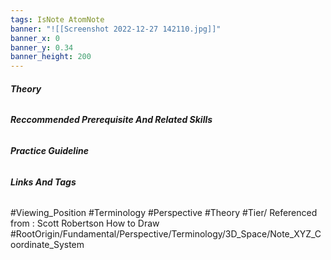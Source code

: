 ```yaml
---
tags: IsNote AtomNote 
banner: "![[Screenshot 2022-12-27 142110.jpg]]"
banner_x: 0
banner_y: 0.34
banner_height: 200
---
```


###### **_Theory_**


###### **_Reccommended Prerequisite And Related Skills_**


###### **_Practice Guideline_**


###### **_Links And Tags_**
#Viewing_Position #Terminology #Perspective #Theory #Tier/
Referenced from : Scott Robertson How to Draw
#RootOrigin/Fundamental/Perspective/Terminology/3D_Space/Note_XYZ_Coordinate_System
